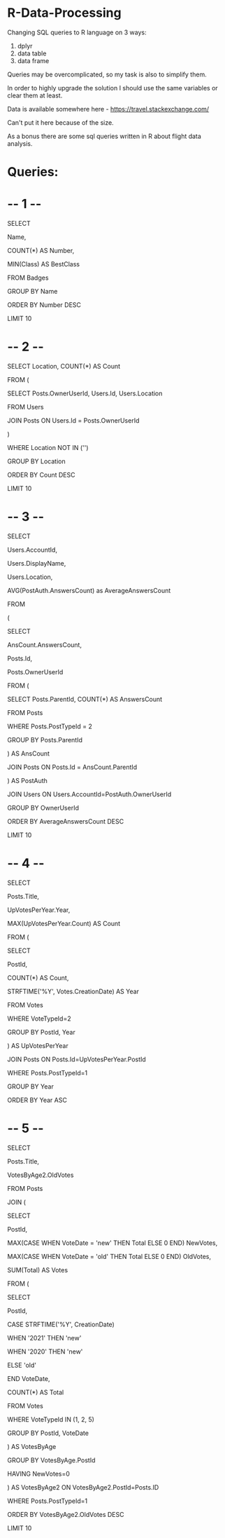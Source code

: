 # R-Data-Processing
Changing SQL queries to R language on 3 ways:
1. dplyr
2. data table
3. data frame

Queries may be overcomplicated, so my task is also to simplify them.

In order to highly upgrade the solution I should use the same variables or clear them at least.

Data is available somewhere here - https://travel.stackexchange.com/

Can't put it here because of the size.

As a bonus there are some sql queries written in R about flight data analysis.
# Queries:
# -- 1 --
SELECT

Name,

COUNT(*) AS Number,

MIN(Class) AS BestClass

FROM Badges

GROUP BY Name

ORDER BY Number DESC

LIMIT 10
# -- 2 --
SELECT Location, COUNT(*) AS Count

FROM (

SELECT Posts.OwnerUserId, Users.Id, Users.Location

FROM Users

JOIN Posts ON Users.Id = Posts.OwnerUserId

)

WHERE Location NOT IN ('')

GROUP BY Location

ORDER BY Count DESC

LIMIT 10

# -- 3 --
SELECT

Users.AccountId,

Users.DisplayName,

Users.Location,

AVG(PostAuth.AnswersCount) as AverageAnswersCount

FROM

(

SELECT

AnsCount.AnswersCount,

Posts.Id,

Posts.OwnerUserId

FROM (

SELECT Posts.ParentId, COUNT(*) AS AnswersCount

FROM Posts

WHERE Posts.PostTypeId = 2

GROUP BY Posts.ParentId

) AS AnsCount

JOIN Posts ON Posts.Id = AnsCount.ParentId

) AS PostAuth

JOIN Users ON Users.AccountId=PostAuth.OwnerUserId

GROUP BY OwnerUserId

ORDER BY AverageAnswersCount DESC

LIMIT 10

# -- 4 --
SELECT

Posts.Title,

UpVotesPerYear.Year,

MAX(UpVotesPerYear.Count) AS Count

FROM (

SELECT

PostId,

COUNT(*) AS Count,

STRFTIME('%Y', Votes.CreationDate) AS Year

FROM Votes

WHERE VoteTypeId=2

GROUP BY PostId, Year

) AS UpVotesPerYear

JOIN Posts ON Posts.Id=UpVotesPerYear.PostId

WHERE Posts.PostTypeId=1

GROUP BY Year

ORDER BY Year ASC

# -- 5 --
SELECT

Posts.Title,

VotesByAge2.OldVotes

FROM Posts

JOIN (

SELECT

PostId,

MAX(CASE WHEN VoteDate = 'new' THEN Total ELSE 0 END) NewVotes,

MAX(CASE WHEN VoteDate = 'old' THEN Total ELSE 0 END) OldVotes,

SUM(Total) AS Votes

FROM (

SELECT

PostId,

CASE STRFTIME('%Y', CreationDate)

WHEN '2021' THEN 'new'

WHEN '2020' THEN 'new'

ELSE 'old'

END VoteDate,

COUNT(*) AS Total

FROM Votes

WHERE VoteTypeId IN (1, 2, 5)

GROUP BY PostId, VoteDate

) AS VotesByAge

GROUP BY VotesByAge.PostId

HAVING NewVotes=0

) AS VotesByAge2 ON VotesByAge2.PostId=Posts.ID

WHERE Posts.PostTypeId=1

ORDER BY VotesByAge2.OldVotes DESC

LIMIT 10

